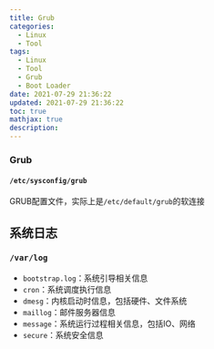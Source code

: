 ```yaml
---
title: Grub
categories:
  - Linux
  - Tool
tags:
  - Linux
  - Tool
  - Grub
  - Boot Loader
date: 2021-07-29 21:36:22
updated: 2021-07-29 21:36:22
toc: true
mathjax: true
description: 
---
```


###	Grub

####	`/etc/sysconfig/grub`

GRUB配置文件，实际上是`/etc/default/grub`的软连接

##	系统日志

###	`/var/log`

-	`bootstrap.log`：系统引导相关信息
-	`cron`：系统调度执行信息
-	`dmesg`：内核启动时信息，包括硬件、文件系统
-	`maillog`：邮件服务器信息
-	`message`：系统运行过程相关信息，包括IO、网络
-	`secure`：系统安全信息

